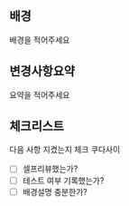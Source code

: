 ## 배경
배경을 적어주세요

## 변경사항요약
요약을 적어주세요

## 체크리스트
다음 사항 지켰는지 체크 쿠다사이
- [ ] 셀프리뷰했는가?
- [ ] 테스트 여부 기록했는가?
- [ ] 배경설명 충분한가?
